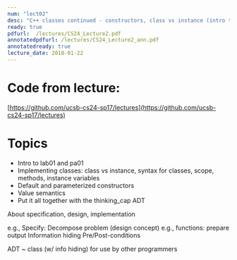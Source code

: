 ```yaml
---
num: "lect02"
desc: "C++ classes continued - constructors, class vs instance (intro to PA1)"
ready: true
pdfurl:  /lectures/CS24_Lecture2.pdf
annotatedpdfurl: /lectures/CS24_Lecture2_ann.pdf
annotatedready: true
lecture_date: 2018-01-22
---
```



# Code from lecture:
[https://github.com/ucsb-cs24-sp17/lectures](https://github.com/ucsb-cs24-sp17/lectures)

# Topics



* Intro to lab01 and pa01
* Implementing classes: class vs instance, syntax for classes, scope, methods, instance variables
* Default and parameterized constructors
* Value semantics
* Put it all together with the thinking_cap ADT


About specification, design, implementation

e.g., Specify:
Decompose problem (design concept)
	e.g., functions: prepare output
	Information hiding
	Pre/Post-conditions

ADT ~ class (w/ info hiding) for use by other programmers
